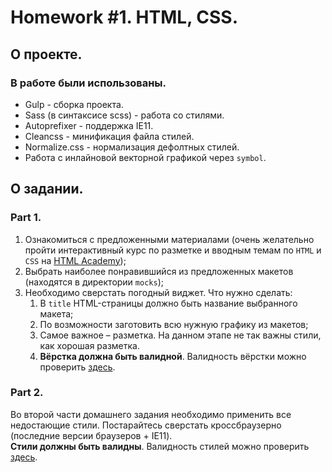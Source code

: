 # Homework #1. HTML, CSS.

## О проекте.

### В работе были использованы.

- Gulp - сборка проекта.
- Sass (в синтаксисе scss) - работа со стилями.
- Autoprefixer - поддержка IE11.
- Cleancss - минификация файла стилей.
- Normalize.css - нормализация дефолтных стилей.
- Работа с инлайновой векторной графикой через `symbol`.

## О задании.

### Part 1.

1. Ознакомиться с предложенными материалами (очень желательно пройти интерактивный курс по разметке и вводным темам по `HTML` и `CSS` на [HTML Academy](https://htmlacademy.ru/));
2. Выбрать наиболее понравившийся из предложенных макетов (находятся в директории `mocks`);
3. Необходимо сверстать погодный виджет. Что нужно сделать:
   1. В `title` HTML-страницы должно быть название выбранного макета;
   2. По возможности заготовить всю нужную графику из макетов;
   3. Самое важное – разметка. На данном этапе не так важны стили, как хорошая разметка.
   4. **Вёрстка должна быть валидной**. Валидность вёрстки можно проверить [здесь](https://validator.w3.org/).

### Part 2.

Во второй части домашнего задания необходимо применить все недостающие стили. Постарайтесь сверстать кроссбраузерно (последние версии браузеров + IE11).\
**Стили должны быть валидны**. Валидность стилей можно проверить [здесь](http://jigsaw.w3.org/css-validator/).
